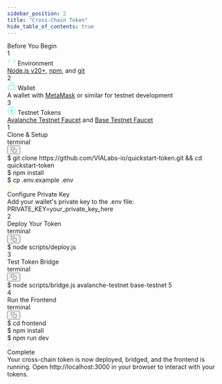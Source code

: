 ```yaml
---
sidebar_position: 2
title: "Cross-Chain Token"
hide_table_of_contents: true
---
```


<div className="doc-prerequisites">
  <div className="doc-prerequisites-title">Before You Begin</div>
  
<div className="doc-prerequisites-grid">
<div className="doc-prerequisites-item-card">
      <div className="doc-prerequisites-item-number">1</div>
      <div className="doc-prerequisites-item-header">
        <svg className="doc-prerequisites-icon" width="20" height="20" viewBox="0 0 24 24" fill="none" stroke="#00E5E5" strokeWidth="2" strokeLinecap="round" strokeLinejoin="round">
          <path d="M16 18l6-6-6-6"></path><path d="M8 6l-6 6 6 6"></path>
        </svg>
        <span className="doc-prerequisites-item-title">Environment</span>
      </div>
      <div className="doc-prerequisites-item-content">
        <a href="https://nodejs.org/" target="_blank" rel="noopener noreferrer" className="doc-prerequisites-link"><span className="doc-inline-code">Node.js v20+</span></a>, 
        <a href="https://docs.npmjs.com/downloading-and-installing-node-js-and-npm" target="_blank" rel="noopener noreferrer" className="doc-prerequisites-link"><span className="doc-inline-code">npm</span></a>, and 
        <a href="https://git-scm.com/downloads" target="_blank" rel="noopener noreferrer" className="doc-prerequisites-link"><span className="doc-inline-code">git</span></a>
      </div>
    </div>
    
<div className="doc-prerequisites-item-card">
      <div className="doc-prerequisites-item-number">2</div>
      <div className="doc-prerequisites-item-header">
        <svg className="doc-prerequisites-icon" width="20" height="20" viewBox="0 0 24 24" fill="none" stroke="#00E5E5" strokeWidth="2" strokeLinecap="round" strokeLinejoin="round">
          <rect x="3" y="11" width="18" height="11" rx="2" ry="2"></rect>
          <path d="M7 11V7a5 5 0 0 1 10 0v4"></path>
        </svg>
        <span className="doc-prerequisites-item-title">Wallet</span>
      </div>
      <div className="doc-prerequisites-item-content">
        A wallet with <a href="https://metamask.io/" target="_blank" rel="noopener noreferrer" className="doc-prerequisites-link"><span className="doc-inline-code">MetaMask</span></a> or similar for testnet development
      </div>
    </div>
    
<div className="doc-prerequisites-item-card">
      <div className="doc-prerequisites-item-number">3</div>
      <div className="doc-prerequisites-item-header">
        <svg className="doc-prerequisites-icon" width="20" height="20" viewBox="0 0 24 24" fill="none" stroke="#00E5E5" strokeWidth="2" strokeLinecap="round" strokeLinejoin="round">
          <circle cx="12" cy="12" r="10"></circle>
          <path d="M12 6v12"></path>
          <path d="M8 10h8"></path>
          <path d="M8 14h8"></path>
        </svg>
        <span className="doc-prerequisites-item-title">Testnet Tokens</span>
      </div>
      <div className="doc-prerequisites-item-content">
        <a href="https://core.app/en/tools/testnet-faucet/?subnet=c&token=c" target="_blank" rel="noopener noreferrer" className="doc-prerequisites-link"><span className="doc-inline-code">Avalanche Testnet Faucet</span></a> and 
        <a href="https://docs.base.org/chain/network-faucets" target="_blank" rel="noopener noreferrer" className="doc-prerequisites-link"><span className="doc-inline-code">Base Testnet Faucet</span></a>
      </div>
    </div>
  </div>
</div>

<div className="doc-step">
  <div className="doc-step-title">
    <div className="doc-step-number">1</div>
    Clone & Setup
  </div>
  <div className="doc-step-content">

<div className="doc-terminal">
  <div className="doc-terminal-header">
    <div className="doc-terminal-title">terminal</div>
    <button className="doc-terminal-copy" aria-label="Copy to clipboard">
      <svg width="14" height="14" viewBox="0 0 24 24" fill="none" stroke="currentColor" strokeWidth="2" strokeLinecap="round" strokeLinejoin="round">
        <rect x="9" y="9" width="13" height="13" rx="2" ry="2"></rect>
        <path d="M5 15H4a2 2 0 0 1-2-2V4a2 2 0 0 1 2-2h9a2 2 0 0 1 2 2v1"></path>
      </svg>
    </button>
  </div>
  <div className="doc-terminal-body">
    <div className="doc-terminal-line">
      <span className="doc-terminal-prompt">$</span>
      <span className="doc-terminal-command">
        <span className="command-string">git</span> clone <span className="command-string">https://github.com/VIALabs-io/quickstart-token.git</span> && <span className="command-string">cd</span> quickstart-token
      </span>
    </div>
    <div className="doc-terminal-line">
      <span className="doc-terminal-prompt">$</span>
      <span className="doc-terminal-command">
        <span className="command-string">npm</span> install
      </span>
    </div>
    <div className="doc-terminal-line">
      <span className="doc-terminal-prompt">$</span>
      <span className="doc-terminal-command">
        <span className="command-string">cp</span> .env.example .env
      </span>
    </div>
  </div>
</div>

<div className="doc-warning">
  <div className="doc-warning-icon">
    <svg width="16" height="16" viewBox="0 0 24 24" fill="none" stroke="#ffd07e" strokeWidth="2" strokeLinecap="round" strokeLinejoin="round">
      <path d="M10.29 3.86L1.82 18a2 2 0 0 0 1.71 3h16.94a2 2 0 0 0 1.71-3L13.71 3.86a2 2 0 0 0-3.42 0z"></path>
      <line x1="12" y1="9" x2="12" y2="13"></line>
      <line x1="12" y1="17" x2="12.01" y2="17"></line>
    </svg>
  </div>
  <div className="doc-warning-content">
    <div className="doc-warning-title">Configure Private Key</div>
    Add your wallet's private key to the <span className="doc-inline-code">.env</span> file:<br/>
    <span className="doc-inline-code">PRIVATE_KEY=your_private_key_here</span>
  </div>
</div>

  </div>
</div>

<div className="doc-step">
  <div className="doc-step-title">
    <div className="doc-step-number">2</div>
    Deploy Your Token
  </div>
  <div className="doc-step-content">

<div className="doc-terminal">
  <div className="doc-terminal-header">
    <div className="doc-terminal-title">terminal</div>
    <button className="doc-terminal-copy" aria-label="Copy to clipboard">
      <svg width="14" height="14" viewBox="0 0 24 24" fill="none" stroke="currentColor" strokeWidth="2" strokeLinecap="round" strokeLinejoin="round">
        <rect x="9" y="9" width="13" height="13" rx="2" ry="2"></rect>
        <path d="M5 15H4a2 2 0 0 1-2-2V4a2 2 0 0 1 2-2h9a2 2 0 0 1 2 2v1"></path>
      </svg>
    </button>
  </div>
  <div className="doc-terminal-body">
    <div className="doc-terminal-line">
      <span className="doc-terminal-prompt">$</span>
      <span className="doc-terminal-command">
        <span className="command-string">node</span> scripts/deploy.js
      </span>
    </div>
  </div>
</div>

  </div>
</div>

<div className="doc-step">
  <div className="doc-step-title">
    <div className="doc-step-number">3</div>
    Test Token Bridge
  </div>
  <div className="doc-step-content">

<div className="doc-terminal">
  <div className="doc-terminal-header">
    <div className="doc-terminal-title">terminal</div>
    <button className="doc-terminal-copy" aria-label="Copy to clipboard">
      <svg width="14" height="14" viewBox="0 0 24 24" fill="none" stroke="currentColor" strokeWidth="2" strokeLinecap="round" strokeLinejoin="round">
        <rect x="9" y="9" width="13" height="13" rx="2" ry="2"></rect>
        <path d="M5 15H4a2 2 0 0 1-2-2V4a2 2 0 0 1 2-2h9a2 2 0 0 1 2 2v1"></path>
      </svg>
    </button>
  </div>
  <div className="doc-terminal-body">
    <div className="doc-terminal-line">
      <span className="doc-terminal-prompt">$</span>
      <span className="doc-terminal-command">
        <span className="command-string">node</span> scripts/bridge.js <span className="command-param">avalanche-testnet</span> <span className="command-param">base-testnet</span> <span className="command-number">5</span>
      </span>
    </div>
  </div>
</div>

  </div>
</div>

<div className="doc-step">
  <div className="doc-step-title">
    <div className="doc-step-number">4</div>
    Run the Frontend
  </div>
  <div className="doc-step-content">

<div className="doc-terminal">
  <div className="doc-terminal-header">
    <div className="doc-terminal-title">terminal</div>
    <button className="doc-terminal-copy" aria-label="Copy to clipboard">
      <svg width="14" height="14" viewBox="0 0 24 24" fill="none" stroke="currentColor" strokeWidth="2" strokeLinecap="round" strokeLinejoin="round">
        <rect x="9" y="9" width="13" height="13" rx="2" ry="2"></rect>
        <path d="M5 15H4a2 2 0 0 1-2-2V4a2 2 0 0 1 2-2h9a2 2 0 0 1 2 2v1"></path>
      </svg>
    </button>
  </div>
  <div className="doc-terminal-body">
    <div className="doc-terminal-line">
      <span className="doc-terminal-prompt">$</span>
      <span className="doc-terminal-command">
        <span className="command-string">cd</span> frontend
      </span>
    </div>
    <div className="doc-terminal-line">
      <span className="doc-terminal-prompt">$</span>
      <span className="doc-terminal-command">
        <span className="command-string">npm</span> install
      </span>
    </div>
    <div className="doc-terminal-line">
      <span className="doc-terminal-prompt">$</span>
      <span className="doc-terminal-command">
        <span className="command-string">npm</span> run dev
      </span>
    </div>
  </div>
</div>

<div className="doc-success">
  <div className="doc-success-icon">
    <svg width="16" height="16" viewBox="0 0 24 24" fill="none" stroke="#7ad488" strokeWidth="2" strokeLinecap="round" strokeLinejoin="round">
      <path d="M22 11.08V12a10 10 0 1 1-5.93-9.14"></path>
      <polyline points="22 4 12 14.01 9 11.01"></polyline>
    </svg>
  </div>
  <div className="doc-success-content">
    <div className="doc-success-title">Complete</div>
    Your cross-chain token is now deployed, bridged, and the frontend is running. Open <span className="doc-inline-code">http://localhost:3000</span> in your browser to interact with your tokens.
  </div>
</div>
  </div>
</div>